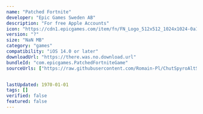 ```yaml
---
name: "Patched Fortnite"
developer: "Epic Games Sweden AB"
description: "For free Apple Accounts"
icon: "https://cdn1.epicgames.com/item/fn/FN_Logo_512x512_1024x1024-0a19a924e7f61249ab0c76569abfdc31"
version: "?"
size: "NaN MB"
category: "games"
compatibility: "iOS 14.0 or later"
downloadUrl: "https://there.was.no.download.url"
bundleId: "com.epicgames.PatchedFortniteGame"
sourceUrls: ["https://raw.githubusercontent.com/Romain-Pl/ChutSpyroAltSources/refs/heads/main/UnofficialEpicGamesIPASource.json"]


lastUpdated: 1970-01-01
tags: []
verified: false
featured: false
---
```

